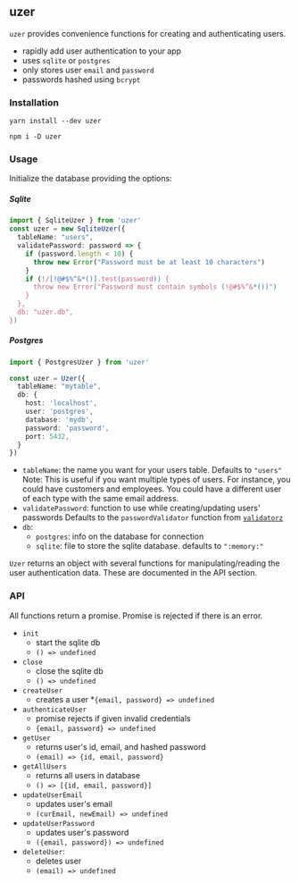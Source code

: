 ## uzer

`uzer` provides convenience functions for creating and authenticating users.

* rapidly add user authentication to your app
* uses `sqlite` or `postgres`
* only stores user `email` and `password`
* passwords hashed using `bcrypt`

### Installation

`yarn install --dev uzer`

`npm i -D uzer`

### Usage

Initialize the database providing the options:

##### Sqlite
```ts
import { SqliteUzer } from 'uzer'
const uzer = new SqliteUzer({
  tableName: "users",
  validatePassword: password => {
    if (password.length < 10) {
      throw new Error("Password must be at least 10 characters")
    }
    if (!/[!@#$%^&*()].test(password)) {
      throw new Error("Password must contain symbols (!@#$%^&*())")
    }
  },
  db: "uzer.db",
})
```

##### Postgres
```ts
import { PostgresUzer } from 'uzer'

const uzer = Uzer({
  tableName: "mytable",
  db: {
    host: 'localhost',
    user: 'postgres',
    database: 'mydb',
    password: 'password',
    port: 5432,
  }
})
```

* `tableName`: the name you want for your users table. Defaults to `"users"`
  Note: This is useful if you want multiple types of users. For instance, you
  could have customers and employees. You could have a different user of each
  type with the same email address.
* `validatePassword`: function to use while creating/updating users' passwords
  Defaults to the `passwordValidator` function from [`validatorz`](https://npmjs.com/validatorz)
* `db`:
  * `postgres`: info on the database for connection
  * `sqlite`: file to store the sqlite database. defaults to `":memory:"`

`Uzer` returns an object with several functions for manipulating/reading the user
authentication data. These are documented in the API section.

### API

All functions return a promise. Promise is rejected if there is an error.

* `init`
  * start the sqlite db
  * `() => undefined`
* `close`
  * close the sqlite db
  * `() => undefined`
* `createUser`
  * creates a user
  *`{email, password} => undefined`
* `authenticateUser`
  * promise rejects if given invalid credentials
  * `{email, password} => undefined`
* `getUser`
  * returns user's id, email, and hashed password
  * `(email) => {id, email, password}`
* `getAllUsers`
  * returns all users in database
  * `() => [{id, email, password}]`
* `updateUserEmail`
  * updates user's email
  * `(curEmail, newEmail) => undefined`
* `updateUserPassword`
  * updates user's password
  * `({email, password}) => undefined`
* `deleteUser`:
  * deletes user
  * `(email) => undefined`